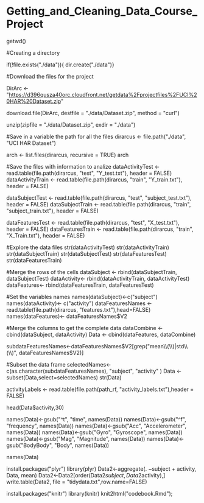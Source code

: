 # Getting_and_Cleaning_Data_Course_Project

getwd()

#Creating a directory

if(!file.exists("./data")){
          dir.create("./data")}

#Download the files for the project

DirArc <- "https://d396qusza40orc.cloudfront.net/getdata%2Fprojectfiles%2FUCI%20HAR%20Dataset.zip"

download.file(DirArc, destfile = "./data/Dataset.zip", method = "curl")

unzip(zipfile = "./data/Dataset.zip", exdir = "./data")

#Save in a variable the path for all the files
dirarcus <- file.path("./data", "UCI HAR Dataset")

arch <- list.files(dirarcus, recursive = TRUE)
arch

#Save the files with information to analize 
dataActivityTest <- read.table(file.path(dirarcus, "test", "Y_test.txt"), header = FALSE)
dataActivityTrain <- read.table(file.path(dirarcus, "train", "Y_train.txt"), header = FALSE)

dataSubjectTest <- read.table(file.path(dirarcus, "test", "subject_test.txt"), header = FALSE)
dataSubjectTrain <- read.table(file.path(dirarcus, "train", "subject_train.txt"), header = FALSE)

dataFeaturesTest <- read.table(file.path(dirarcus, "test", "X_test.txt"), header = FALSE)
dataFeaturesTrain <- read.table(file.path(dirarcus, "train", "X_Train.txt"), header = FALSE)

#Explore the data files
str(dataActivityTest)
str(dataActivityTrain)
str(dataSubjectTrain)
str(dataSubjectTest)
str(dataFeaturesTest)
str(dataFeaturesTrain)

#Merge the rows of the cells 
dataSubject <- rbind(dataSubjectTrain, dataSubjectTest)
dataActivity<- rbind(dataActivityTrain, dataActivityTest)
dataFeatures<- rbind(dataFeaturesTrain, dataFeaturesTest)

#Set the variables names
names(dataSubject)<-c("subject")
names(dataActivity)<- c("activity")
dataFeaturesNames <- read.table(file.path(dirarcus, "features.txt"),head=FALSE)
names(dataFeatures)<- dataFeaturesNames$V2

#Merge the columns to get the complete data
dataCombine <- cbind(dataSubject, dataActivity)
Data <- cbind(dataFeatures, dataCombine)

subdataFeaturesNames<-dataFeaturesNames$V2[grep("mean\\(\\)|std\\(\\)", dataFeaturesNames$V2)]

#Subset the data frame
selectedNames<-c(as.character(subdataFeaturesNames), "subject", "activity" )
Data <- subset(Data,select=selectedNames)
str(Data)

activityLabels <- read.table(file.path(path_rf, "activity_labels.txt"),header = FALSE)

head(Data$activity,30)

names(Data)<-gsub("^t", "time", names(Data))
names(Data)<-gsub("^f", "frequency", names(Data))
names(Data)<-gsub("Acc", "Accelerometer", names(Data))
names(Data)<-gsub("Gyro", "Gyroscope", names(Data))
names(Data)<-gsub("Mag", "Magnitude", names(Data))
names(Data)<-gsub("BodyBody", "Body", names(Data))

names(Data)

install.packages("plyr")
library(plyr)
Data2<-aggregate(. ~subject + activity, Data, mean)
Data2<-Data2[order(Data2$subject,Data2$activity),]
write.table(Data2, file = "tidydata.txt",row.name=FALSE)

install.packages("knitr")
library(knitr)
knit2html("codebook.Rmd");
